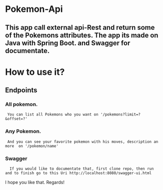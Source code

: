 # Pokemon-Api

## This app call external api-Rest and return some of the Pokemons attributes. The app its made on Java with Spring Boot. and Swagger for documentate.

# How to use it?
## Endpoints
   ### All pokemon.
     You can list all Pokemons who you want on '/pokemons?limit=?&offset=?' 
   ### Any Pokemon.
     And you can see your favorite pokemon with his moves, description an more  on '/pokemon/name' 
     
   ### Swagger
      If you would like to documentate that, first clone repo, then run and to finish go to this Uri http://localhost:8080/swagger-ui.html 
      
      
I hope you like that. Regards!
